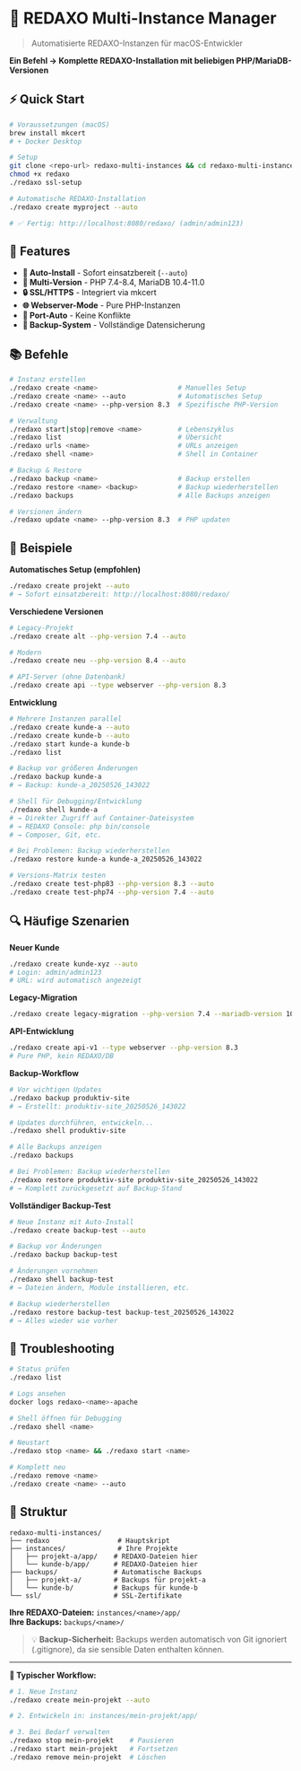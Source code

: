 # 🚀 REDAXO Multi-Instance Manager

> Automatisierte REDAXO-Instanzen für macOS-Entwickler

**Ein Befehl → Komplette REDAXO-Installation mit beliebigen PHP/MariaDB-Versionen**

## ⚡ Quick Start

```bash
# Voraussetzungen (macOS)
brew install mkcert
# + Docker Desktop

# Setup
git clone <repo-url> redaxo-multi-instances && cd redaxo-multi-instances
chmod +x redaxo
./redaxo ssl-setup

# Automatische REDAXO-Installation
./redaxo create myproject --auto

# ✅ Fertig: http://localhost:8080/redaxo/ (admin/admin123)
```

## 🎯 Features

- **🤖 Auto-Install** - Sofort einsatzbereit (`--auto`)
- **🐘 Multi-Version** - PHP 7.4-8.4, MariaDB 10.4-11.0
- **🔒 SSL/HTTPS** - Integriert via mkcert
- **🌐 Webserver-Mode** - Pure PHP-Instanzen
- **🔧 Port-Auto** - Keine Konflikte
- **💾 Backup-System** - Vollständige Datensicherung

## 📚 Befehle

```bash
# Instanz erstellen
./redaxo create <name>                    # Manuelles Setup
./redaxo create <name> --auto             # Automatisches Setup
./redaxo create <name> --php-version 8.3  # Spezifische PHP-Version

# Verwaltung
./redaxo start|stop|remove <name>         # Lebenszyklus
./redaxo list                             # Übersicht
./redaxo urls <name>                      # URLs anzeigen
./redaxo shell <name>                     # Shell in Container

# Backup & Restore
./redaxo backup <name>                    # Backup erstellen
./redaxo restore <name> <backup>          # Backup wiederherstellen
./redaxo backups                          # Alle Backups anzeigen

# Versionen ändern
./redaxo update <name> --php-version 8.3  # PHP updaten
```

## 🔧 Beispiele

**Automatisches Setup (empfohlen)**
```bash
./redaxo create projekt --auto
# → Sofort einsatzbereit: http://localhost:8080/redaxo/
```

**Verschiedene Versionen**
```bash
# Legacy-Projekt
./redaxo create alt --php-version 7.4 --auto

# Modern 
./redaxo create neu --php-version 8.4 --auto

# API-Server (ohne Datenbank)
./redaxo create api --type webserver --php-version 8.3
```

**Entwicklung**
```bash
# Mehrere Instanzen parallel
./redaxo create kunde-a --auto
./redaxo create kunde-b --auto
./redaxo start kunde-a kunde-b
./redaxo list

# Backup vor größeren Änderungen
./redaxo backup kunde-a
# → Backup: kunde-a_20250526_143022

# Shell für Debugging/Entwicklung
./redaxo shell kunde-a
# → Direkter Zugriff auf Container-Dateisystem
# → REDAXO Console: php bin/console
# → Composer, Git, etc.

# Bei Problemen: Backup wiederherstellen
./redaxo restore kunde-a kunde-a_20250526_143022

# Versions-Matrix testen
./redaxo create test-php83 --php-version 8.3 --auto
./redaxo create test-php74 --php-version 7.4 --auto
```

## 🔍 Häufige Szenarien

**Neuer Kunde**
```bash
./redaxo create kunde-xyz --auto
# Login: admin/admin123
# URL: wird automatisch angezeigt
```

**Legacy-Migration**  
```bash
./redaxo create legacy-migration --php-version 7.4 --mariadb-version 10.4 --auto
```

**API-Entwicklung**
```bash
./redaxo create api-v1 --type webserver --php-version 8.3
# Pure PHP, kein REDAXO/DB
```

**Backup-Workflow**
```bash
# Vor wichtigen Updates
./redaxo backup produktiv-site
# → Erstellt: produktiv-site_20250526_143022

# Updates durchführen, entwickeln...
./redaxo shell produktiv-site

# Alle Backups anzeigen
./redaxo backups

# Bei Problemen: Backup wiederherstellen
./redaxo restore produktiv-site produktiv-site_20250526_143022
# → Komplett zurückgesetzt auf Backup-Stand
```

**Vollständiger Backup-Test**
```bash
# Neue Instanz mit Auto-Install
./redaxo create backup-test --auto

# Backup vor Änderungen
./redaxo backup backup-test

# Änderungen vornehmen
./redaxo shell backup-test
# → Dateien ändern, Module installieren, etc.

# Backup wiederherstellen
./redaxo restore backup-test backup-test_20250526_143022
# → Alles wieder wie vorher
```

## 🚨 Troubleshooting

```bash
# Status prüfen
./redaxo list

# Logs ansehen
docker logs redaxo-<name>-apache

# Shell öffnen für Debugging
./redaxo shell <name>

# Neustart
./redaxo stop <name> && ./redaxo start <name>

# Komplett neu
./redaxo remove <name>
./redaxo create <name> --auto
```

## 📁 Struktur

```
redaxo-multi-instances/
├── redaxo                 # Hauptskript
├── instances/             # Ihre Projekte
│   ├── projekt-a/app/    # REDAXO-Dateien hier
│   └── kunde-b/app/      # REDAXO-Dateien hier
├── backups/              # Automatische Backups
│   ├── projekt-a/        # Backups für projekt-a
│   └── kunde-b/          # Backups für kunde-b
└── ssl/                  # SSL-Zertifikate
```

**Ihre REDAXO-Dateien:** `instances/<name>/app/`  
**Ihre Backups:** `backups/<name>/`

> 💡 **Backup-Sicherheit:** Backups werden automatisch von Git ignoriert (.gitignore), da sie sensible Daten enthalten können.

---

**🎯 Typischer Workflow:**

```bash
# 1. Neue Instanz
./redaxo create mein-projekt --auto

# 2. Entwickeln in: instances/mein-projekt/app/

# 3. Bei Bedarf verwalten
./redaxo stop mein-projekt    # Pausieren
./redaxo start mein-projekt   # Fortsetzen
./redaxo remove mein-projekt  # Löschen
```

